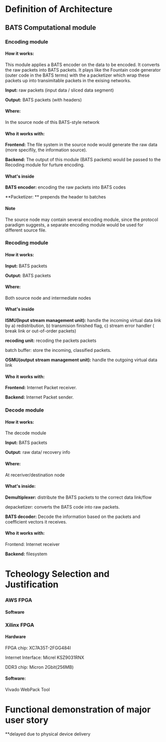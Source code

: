 # Definition of Architecture



## BATS Computational module 



### Encoding module

#### How it works:

This module applies a BATS encoder on the data to be encoded. It converts the raw packets into BATS packets. It plays like the Fountain code generator (outer code in the BATS terms) with the a packetizer which wrap these packets up into transimitable packets in the exising networks. 

**Input:** raw packets (input data / sliced data segment)

**Output:** BATS packets (with headers)

#### Where:

In the source node of this BATS-style network

#### Who it works with:

**Frontend:** The file system in the source node would generate the raw data (more specifily, the information source). 

**Backend:** The output of this module (BATS packets) would be passed to the Recoding module for furture encoding. 

#### What's inside

**BATS encoder:** encoding the raw packets into BATS codes 

**Packetizer: ** prepends the header to batches

#### Note

The source node may contain several encoding module, since the protocol paradigm suggests, a separate encoding module would be used for different source file. 



### Recoding module

#### How it works:

**Input:** BATS packets

**Output:** BATS packets

#### Where:

Both source node and intermediate nodes

#### What's inside

**ISMU(Input stream management unit):** handle the incoming virtual data link by a) redistribution, b) transmision finished flag, c)  stream error handler ( break link or out-of-order packets)

**recoding unit:** recoding the packets packets

batch buffer: store the incoming, classified packets.

**OSMU(output stream management unit):** handle the outgoing virtual data link

#### Who it works with: 

**Frontend:** Internet Packet receiver. 

**Backend:** Internet Packet sender.





### Decode module

#### How it works: 

The decode module 

**Input:** BATS packets

**Output:** raw data/ recovery info

#### Where:

At receriver/destination node

#### What's inside:

**Demultiplexer:** distribute the BATS packets to the correct data link/flow

depacketizer: converts the BATS code into raw packets.

**BATS decoder:** Decode the information based on the packets and coefficient vectors it receives.

#### Who it works with: 

Frontend: Internet receiver

**Backend:** filesystem



# Tcheology Selection and Justification

### AWS FPGA

#### Software

### Xilinx FPGA 

#### Hardware

FPGA chip: XC7A35T-2FGG484I 

Internet Interface: Micrel KSZ9031RNX

DDR3 chip: Micron 2Gbit(256MB)

#### Software: 
Vivado WebPack Tool




# Functional demonstration of major user story



**delayed due to physical device delivery